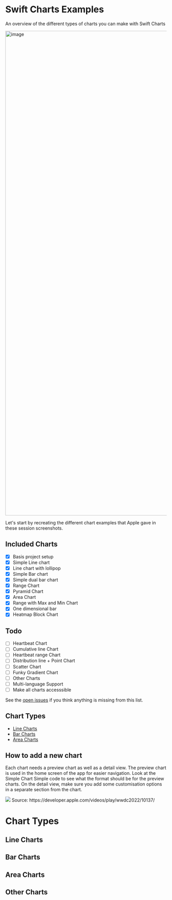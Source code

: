 # Swift Charts Examples
An overview of the different types of charts you can make with Swift Charts

<img width="1511" alt="image" src="https://user-images.githubusercontent.com/170948/173253882-1a80b934-a0b9-4acb-a290-a299ae3fdd7d.png">

Let's start by recreating the different chart examples that Apple gave in these session screenshots.

## Included Charts

- [x] Basis project setup
- [x] Simple Line chart
- [x] Line chart with lollipop
- [x] Simple Bar chart
- [x] Simple dual bar chart
- [x] Range Chart
- [x] Pyramid Chart
- [x] Area Chart
- [x] Range with Max and Min Chart
- [x] One dimensional bar
- [x] Heatmap Block Chart

## Todo
- [ ] Heartbeat Chart
- [ ] Cumulative line Chart
- [ ] Heartbeat range Chart
- [ ] Distribution line + Point Chart
- [ ] Scatter Chart
- [ ] Funky Gradient Chart
- [ ] Other Charts
- [ ] Multi-language Support
- [ ] Make all charts accesssible

See the [open issues](https://github.com/jordibruin/SwiftChartExamples/issues) if you think anything is missing from this list.

## Chart Types

- [Line Charts](Line-Charts)
- [Bar Charts](Bar-Charts)
- [Area Charts](Area-Charts)

## How to add a new chart

Each chart needs a preview chart as well as a detail view. The preview chart is used in the home screen of the app for easier navigation. Look at the Simple Chart Simple code to see what the format should be for the preview charts. On the detail view, make sure you add some customisation options in a separate section from the chart.

<img src="images/charts_wwdc_slide.png">
Source: https://developer.apple.com/videos/play/wwdc2022/10137/

# Chart Types
## Line Charts




## Bar Charts




## Area Charts




## Other Charts


